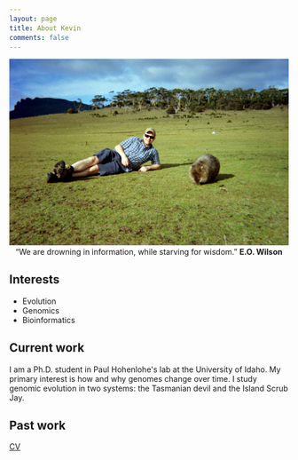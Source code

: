 ```yaml
---
layout: page
title: About Kevin
comments: false
---
```

    
<img src="assets/img/Lounging-with-wombat.jpg" alt="hi" class="inline"/>


<center>“We are drowning in information, while starving for wisdom.”
    <b> E.O. Wilson</b></center>

## Interests
* Evolution
* Genomics
* Bioinformatics

## Current work

I am a Ph.D. student in Paul Hohenlohe's lab at the University of Idaho. My primary interest is how and why genomes change over time. I study genomic evolution in two systems: the Tasmanian devil and the Island Scrub Jay.

## Past work

[CV](/Lewallen-CV-2018-2.pdf)
